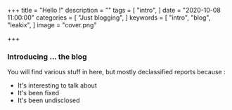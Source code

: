 +++
title = "Hello !"
description = ""
tags = [
    "intro",
]
date = "2020-10-08 11:00:00"
categories = [
    "Just blogging",
]
keywords = [
    "intro",
    "blog",
    "leakix",
]
image = "cover.png"

+++

### Introducing ... the blog
<!--more-->
You will find various stuff in here, but mostly declassified reports because :

- It's interesting to talk about
- It's been fixed
- It's been undisclosed



[leakix]: <https://leakix.net/>
